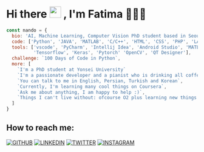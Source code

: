 # Hi there <img src="https://raw.githubusercontent.com/verma-anushka/verma-anushka/master/gifs/wave.gif" width="30px"> , I'm Fatima 🧚🏻‍♀️

```js
const nando = {
  bio: 'AI, Machine Learning, Computer Vision PhD student based in Seoul, South Korea',
  code: ['Python', 'JAVA', 'MATLAB', 'C/C++', 'HTML', 'CSS', 'PHP', 'LATEX'],
  tools: ['vscode', 'PyCharm', 'Intellij Idea', 'Android Studio', 'MATLAB', 'Adobe Dreamweaver', 
          'Tensorflow', 'Keras', 'Pytorch' 'OpenCV', 'QT Designer'],
  challenge: `100 Days of Code in Python`,
  more: [
    `I'm a PhD student at Yonsei University` 
    `I'm a passionate developer and a pianist who is drinking all coffee in Seoul, Korea`,
    `You can talk to me in English, Persian, Turkish and Korean`,
    `Currently, I'm learning many cool things on Coursera`,
    `Ask me about anything, I am happy to help :)`,
    `Things I can't live without: ofcourse O2 plus learning new things every day`,
  ]
}
```

## How to reach me:

[![GITHUB](https://camo.githubusercontent.com/439d559885a8195d5a91a92f8a72e29767e011b9a15933e26f28a0b551c5706d/68747470733a2f2f696d672e69636f6e73382e636f6d2f627562626c65732f35302f3030303030302f6769746875622e706e67)](https://github.com/PatimaDA)
[![LINKEDIN](https://camo.githubusercontent.com/4710c8417adc9fc1e9fe4b44a7f6b2451d053cdfc0ac97550b67dc268973b14e/68747470733a2f2f696d672e69636f6e73382e636f6d2f627562626c65732f35302f3030303030302f6c696e6b6564696e2e706e67)](https://www.linkedin.com/in/patimada/)
[![TWITTER](https://camo.githubusercontent.com/df817070b3280ae1e89e90762888bdd9f26e078b73b4f25d6d4eb4c8d56a215b/68747470733a2f2f696d672e69636f6e73382e636f6d2f627562626c65732f35302f3030303030302f747769747465722e706e67)](https://twitter.com/XFatiJanX) 
[![INSTAGRAM](https://camo.githubusercontent.com/006011b1867986aeca5e91558cb03943899ae9c38546b79ca803424c0a0f6ee4/68747470733a2f2f696d672e69636f6e73382e636f6d2f627562626c65732f35302f3030303030302f696e7374616772616d2e706e67)](https://www.instagram.com/fatimadhghn/)
